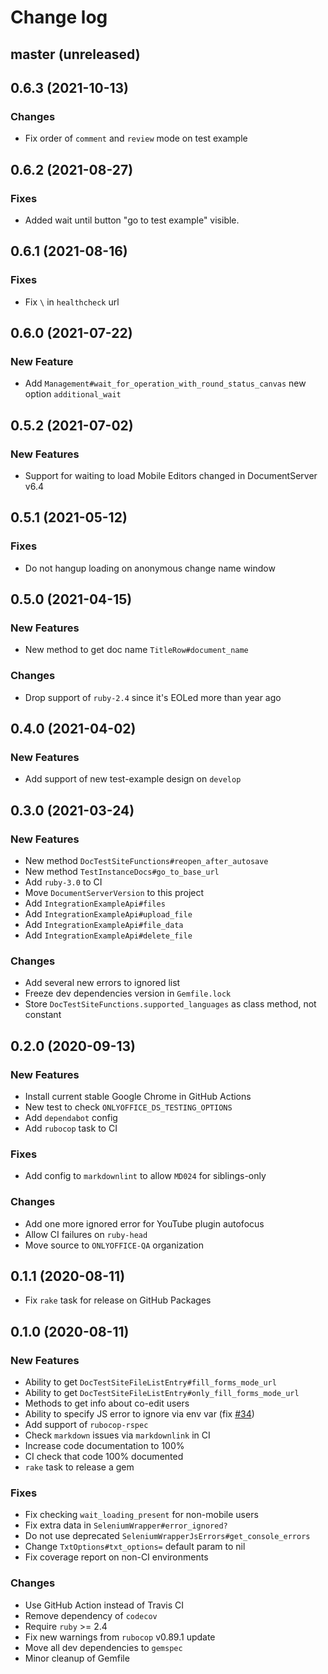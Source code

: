 # Change log

## master (unreleased)

## 0.6.3 (2021-10-13)

### Changes

* Fix order of `comment` and `review` mode on test example

## 0.6.2 (2021-08-27)

### Fixes

* Added wait until button "go to test example" visible.

## 0.6.1 (2021-08-16)

### Fixes

* Fix `\` in `healthcheck` url

## 0.6.0 (2021-07-22)

### New Feature

* Add `Management#wait_for_operation_with_round_status_canvas` new option
  `additional_wait`

## 0.5.2 (2021-07-02)

### New Features

* Support for waiting to load Mobile Editors changed in DocumentServer v6.4

## 0.5.1 (2021-05-12)

### Fixes

* Do not hangup loading on anonymous change name window

## 0.5.0 (2021-04-15)

### New Features

* New method to get doc name `TitleRow#document_name`

### Changes

* Drop support of `ruby-2.4` since it's EOLed more than year ago

## 0.4.0 (2021-04-02)

### New Features

* Add support of new test-example design on `develop`

## 0.3.0 (2021-03-24)

### New Features

* New method `DocTestSiteFunctions#reopen_after_autosave`
* New method `TestInstanceDocs#go_to_base_url`
* Add `ruby-3.0` to CI
* Move `DocumentServerVersion` to this project
* Add `IntegrationExampleApi#files`
* Add `IntegrationExampleApi#upload_file`
* Add `IntegrationExampleApi#file_data`
* Add `IntegrationExampleApi#delete_file`

### Changes

* Add several new errors to ignored list
* Freeze dev dependencies version in `Gemfile.lock`
* Store `DocTestSiteFunctions.supported_languages` as class method,
  not constant

## 0.2.0 (2020-09-13)

### New Features

* Install current stable Google Chrome in GitHub Actions
* New test to check `ONLYOFFICE_DS_TESTING_OPTIONS`
* Add `dependabot` config
* Add `rubocop` task to CI

### Fixes

* Add config to `markdownlint` to allow `MD024` for siblings-only

### Changes

* Add one more ignored error for YouTube plugin autofocus
* Allow CI failures on `ruby-head`
* Move source to `ONLYOFFICE-QA` organization

## 0.1.1 (2020-08-11)

* Fix `rake` task for release on GitHub Packages

## 0.1.0 (2020-08-11)

### New Features

* Ability to get `DocTestSiteFileListEntry#fill_forms_mode_url`
* Ability to get `DocTestSiteFileListEntry#only_fill_forms_mode_url`
* Methods to get info about co-edit users
* Ability to specify JS error to ignore via env var (fix [#34](https://github.com/ONLYOFFICE-QA/onlyoffice_documentserver_testing_framework/issues/34))
* Add support of `rubocop-rspec`
* Check `markdown` issues via `markdownlink` in CI
* Increase code documentation to 100%
* CI check that code 100% documented
* `rake` task to release a gem

### Fixes

* Fix checking `wait_loading_present` for non-mobile users
* Fix extra data in `SeleniumWrapper#error_ignored?`
* Do not use deprecated `SeleniumWrapperJsErrors#get_console_errors`
* Change `TxtOptions#txt_options=` default param to nil
* Fix coverage report on non-CI environments

### Changes

* Use GitHub Action instead of Travis CI
* Remove dependency of `codecov`
* Require `ruby` >= 2.4
* Fix new warnings from `rubocop` v0.89.1 update
* Move all dev dependencies to `gemspec`
* Minor cleanup of Gemfile
